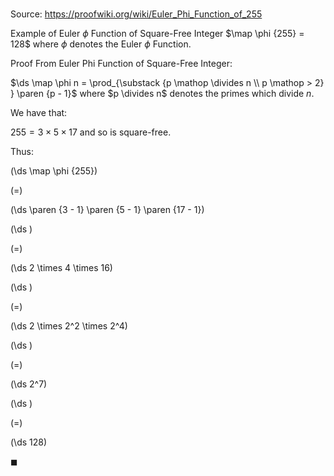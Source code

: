 # 

Source: https://proofwiki.org/wiki/Euler_Phi_Function_of_255

Example of Euler $\phi$ Function of Square-Free Integer
$\map \phi {255} = 128$
where $\phi$ denotes the Euler $\phi$ Function.


Proof
From Euler Phi Function of Square-Free Integer:

$\ds \map \phi n = \prod_{\substack {p \mathop \divides n \\ p \mathop > 2} } \paren {p - 1}$
where $p \divides n$ denotes the primes which divide $n$.

We have that:

$255 = 3 \times 5 \times 17$
and so is square-free.

Thus:














\(\ds \map \phi {255}\)

\(=\)







\(\ds \paren {3 - 1} \paren {5 - 1} \paren {17 - 1}\)




















\(\ds \)

\(=\)







\(\ds 2 \times 4 \times 16\)




















\(\ds \)

\(=\)







\(\ds 2 \times 2^2 \times 2^4\)




















\(\ds \)

\(=\)







\(\ds 2^7\)




















\(\ds \)

\(=\)







\(\ds 128\)









$\blacksquare$





